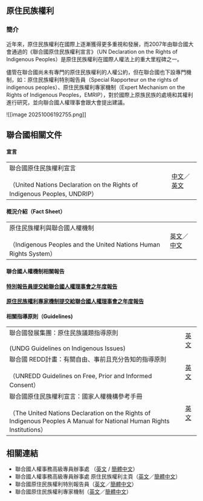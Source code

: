 ## 原住民族權利

### 簡介

近年來，原住民族權利在國際上逐漸獲得更多重視和發展，而2007年由聯合國大會通過的《聯合國原住民族權利宣言》（UN Declaration on the Rights of Indigenous Peoples）是原住民族權利在國際人權法上的重大里程碑之一。

儘管在聯合國尚未有專門的原住民族權利的人權公約，但在聯合國也下設專門機制，如：原住民族權利特別報告員（Special Rapporteur on the rights of indigenous peoples）、原住民族權利專家機制（Expert Mechanism on the Rights of Indigenous Peoples，EMRIP），對於國際上原族民族的處境和其權利進行研究，並向聯合國人權理事會跟大會提出建議。

![[image 20251006192755.png]]
## 聯合國相關文件

#### 宣言

|   |   |
|---|---|
|聯合國原住民族權利宣言<br><br>（United Nations Declaration on the Rights of Indigenous Peoples, UNDRIP）|[中文](wp-content/uploads/2019/08/UN-Declaration-Rights-of-Indigenous-Peoples_DGC-WEB-CH.pdf)／[英文](wp-content/uploads/2019/08/UNDRIP_E_web.pdf)|

#### 概況介紹（Fact Sheet）

|   |   |
|---|---|
|原住民族權利與聯合國人權機制<br><br>（Indigenous Peoples and the United Nations Human Rights System）|[英文](wp-content/uploads/2019/08/ohchr_factsheet_9_rev2_EN.pdf)／[中文](wp-content/uploads/2019/08/ohchr_factsheet_9_rev2_CH.pdf)|

#### 聯合國人權機制相關報告

#### [特別報告員提交給聯合國人權理事會之年度報告](index.html@p=8080.html#1565071605957-b36c2617-9ab4)

#### [原住民族權利專家機制提交給聯合國人權理事會之年度報告](index.html@p=8080.html#1565073359536-ae078369-9125)

#### 相關指導原則（Guidelines)

|   |   |
|---|---|
|聯合國發展集團：原住民族議題指導原則<br><br>(UNDG Guidelines on Indigenous Issues)|[英文](wp-content/uploads/2019/08/UNDG_guidelines_on_indgenous_peoples_EN.pdf)|
|聯合國 REDD計畫：有關自由、事前且充分告知的指導原則<br><br>（UNREDD Guidelines on Free, Prior and Informed Consent）|[英文](wp-content/uploads/2019/08/FPIC-Guidelines_EN_final-web.pdf)|
|聯合國原住民族權利宣言：國家人權機構參考手冊<br><br>（The United Nations Declaration on the Rights of Indigenous Peoples A Manual for National Human Rights Institutions）|[英文](wp-content/uploads/2019/08/UNDRIP_Manual_for_NHRIs.pdf)|

## 相關連結

- 聯合國人權事務高級專員辦事處 （[英文](https://www.ohchr.org/EN/pages/home.aspx) / [簡體中文](https://www.ohchr.org/ch/Pages/Home.aspx)）
- 聯合國人權事務高級專員辦事處 原住民族權利主頁（[英文](https://www.ohchr.org/EN/Issues/IPeoples/Pages/IndigenousPeoplesIndex.aspx)／[簡體中文](https://www.ohchr.org/CH/Issues/IPeoples/Pages/IndigenousPeoplesIndex.aspx)）
- 聯合國原住民族權利特別報告員（[英文](https://www.ohchr.org/EN/Issues/IPeoples/SRIndigenousPeoples/Pages/SRIPeoplesIndex.aspx)／[簡體中文](https://www.ohchr.org/CH/Issues/IPeoples/SRIndigenousPeoples/Pages/SRIPeoplesIndex.aspx)）
- 聯合國原住民族權利專家機制（[英文](https://www.ohchr.org/EN/Issues/IPeoples/EMRIP/Pages/EMRIPIndex.aspx)／[簡體中文](https://www.ohchr.org/CH/Issues/IPeoples/EMRIP/Pages/EMRIPIndex.aspx)）